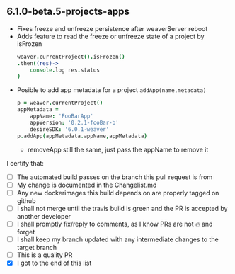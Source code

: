 <!--
Please enter a short description of the changes, and why they are required
and/or desirable:

Example:
Fixes bad pull requests from being created by requiring developers declare
things. Introduces new markdown tasklist and comment structure.
-->


## 6.1.0-beta.5-projects-apps
- Fixes freeze and unfreeze persistence after weaverServer reboot
- Adds feature to read the freeze or unfreeze state of a project by isFrozen
	```coffeescript
	weaver.currentProject().isFrozen()
	.then((res)->
		console.log res.status
	)
	```
- Posible to add app metadata for a project `addApp(name,metadata)`
	```coffeescript
	p = weaver.currentProject()
	appMetadata =
		appName: 'FooBarApp'
		appVersion: '0.2.1-fooBar-b'
		desireSDK: '6.0.1-weaver'
	p.addApp(appMetadata.appName,appMetadata)
	```
	- removeApp still the same, just pass the appName to remove it


<!--
Please ensure the following boxes are checked before filing a pull request.
Failing to comply with these may result in your PR being ignored or closed.
-->

I certify that:
- [ ] The automated build passes on the branch this pull request is from
- [ ] My change is documented in the Changelist.md
- [ ] Any new dockerimages this build depends on are properly tagged on github
- [ ] I shall not merge until the travis build is green and the PR is accepted by
  another developer
- [ ] I shall promptly fix/reply to comments, as I know PRs are not :fire: and
  forget
- [ ] I shall keep my branch updated with any intermediate changes to the
  target branch
- [ ] This is a quality PR
- [x] I got to the end of this list
